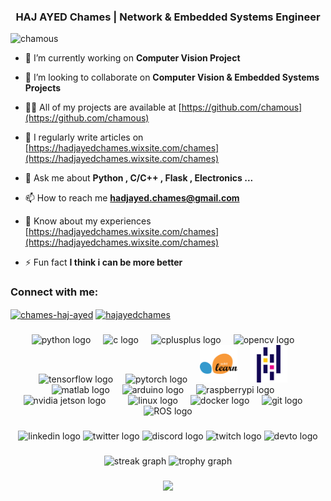 <h3 align="center">HAJ AYED Chames | Network & Embedded Systems Engineer</h3>

<p align="left"> <img src="https://komarev.com/ghpvc/?username=chamous&label=Profile%20views&color=0e75b6&style=flat" alt="chamous" /> </p>

- 🔭 I’m currently working on **Computer Vision Project**

- 👯 I’m looking to collaborate on **Computer Vision & Embedded Systems Projects**

- 👨‍💻 All of my projects are available at [https://github.com/chamous](https://github.com/chamous)

- 📝 I regularly write articles on [https://hadjayedchames.wixsite.com/chames](https://hadjayedchames.wixsite.com/chames)

- 💬 Ask me about **Python , C/C++ , Flask , Electronics ...**

- 📫 How to reach me **hadjayed.chames@gmail.com**

- 📄 Know about my experiences [https://hadjayedchames.wixsite.com/chames](https://hadjayedchames.wixsite.com/chames)

- ⚡ Fun fact **I think i can be more better**

<h3 align="left">Connect with me:</h3>
<p align="left">
<a href="https://linkedin.com/in/chames-haj-ayed" target="blank"><img align="center" src="https://raw.githubusercontent.com/rahuldkjain/github-profile-readme-generator/master/src/images/icons/Social/linked-in-alt.svg" alt="chames-haj-ayed" height="30" width="40" /></a>
<a href="https://fb.com/hajayedchames" target="blank"><img align="center" src="https://raw.githubusercontent.com/rahuldkjain/github-profile-readme-generator/master/src/images/icons/Social/facebook.svg" alt="hajayedchames" height="30" width="40" /></a>
</p>

###

<div align="center">
  <img src="https://skillicons.dev/icons?i=py" height="60" alt="python logo"  />
  <img width="12" />
  <img src="https://skillicons.dev/icons?i=c" height="60" alt="c logo"  />
  <img width="12" />
  <img src="https://skillicons.dev/icons?i=cpp" height="60" alt="cplusplus logo"  />
  <img width="12" />

  <img src="https://www.vectorlogo.zone/logos/opencv/opencv-icon.svg" height="60" alt="opencv logo" />
  <img width="12" />
  <img src="https://www.vectorlogo.zone/logos/tensorflow/tensorflow-icon.svg" height="60" alt="tensorflow logo" />
  <img width="12" />
  <img src="https://www.vectorlogo.zone/logos/pytorch/pytorch-icon.svg" height="60" alt="pytorch logo" />
  <img width="12" />
  <img src="https://raw.githubusercontent.com/devicons/devicon/master/icons/scikitlearn/scikitlearn-original.svg" height="60" alt="scikit-learn logo" />
  <img width="12" />
  <img src="https://raw.githubusercontent.com/devicons/devicon/2ae2a900d2f041da66e950e4d48052658d850630/icons/pandas/pandas-original.svg" height="60" alt="pandas logo" />
  <img width="12" />
  <img src="https://upload.wikimedia.org/wikipedia/commons/2/21/Matlab_Logo.png" height="60" alt="matlab logo" />
  <img width="12" />

  <img src="https://cdn.worldvectorlogo.com/logos/arduino-1.svg" height="60" alt="arduino logo" />
  <img width="12" />
  <img src="https://www.vectorlogo.zone/logos/raspberrypi/raspberrypi-icon.svg" height="60" alt="raspberrypi logo" />
  <img width="12" />
  <img src="https://www.vectorlogo.zone/logos/nvidia/nvidia-icon.svg" height="60" alt="nvidia jetson logo" /> <img width="12" />
  <img width="12" />

  <img src="https://skillicons.dev/icons?i=linux" height="60" alt="linux logo"  />
  <img width="12" />
  <img src="https://skillicons.dev/icons?i=docker" height="60" alt="docker logo"  />
  <img width="12" />
  <img src="https://skillicons.dev/icons?i=git" height="60" alt="git logo"  />
  <img width="12" />
  <img src="https://skillicons.dev/icons?i=ros" height="60" alt="ROS logo" />
</div>

###

<div align="center">
  <img src="https://img.shields.io/static/v1?message=LinkedIn&logo=linkedin&label=&color=0077B5&logoColor=white&labelColor=&style=for-the-badge" height="25" alt="linkedin logo"  />
  <img src="https://img.shields.io/static/v1?message=Twitter&logo=twitter&label=&color=1DA1F2&logoColor=white&labelColor=&style=for-the-badge" height="25" alt="twitter logo"  />
  <img src="https://img.shields.io/static/v1?message=Discord&logo=discord&label=&color=7289DA&logoColor=white&labelColor=&style=for-the-badge" height="25" alt="discord logo"  />
  <img src="https://img.shields.io/static/v1?message=Twitch&logo=twitch&label=&color=9146FF&logoColor=white&labelColor=&style=for-the-badge" height="25" alt="twitch logo"  />
  <img src="https://img.shields.io/static/v1?message=dev.to&logo=dev.to&label=&color=0A0A0A&logoColor=white&labelColor=&style=for-the-badge" height="25" alt="devto logo"  />
</div>

###

<div align="center">
  <img src="https://streak-stats.demolab.com?user=maurodesouza&locale=en&mode=daily&theme=dracula&hide_border=false&border_radius=5&order=3" height="150" alt="streak graph"  />
  <img src="https://github-profile-trophy.vercel.app?username=maurodesouza&theme=dracula&column=-1&row=1&margin-w=8&margin-h=8&no-bg=false&no-frame=false&order=4" height="150" alt="trophy graph"  />
</div>

###

<picture>
<div align="center">
  <img height="150" src="https://media.giphy.com/media/M9gbBd9nbDrOTu1Mqx/giphy.gif"  />
</div>

###
